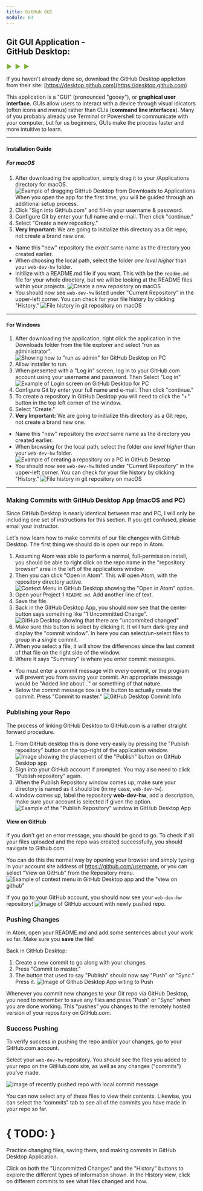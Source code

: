 ```yaml
---
title: GitHub GUI
module: 03
---
```


## Git GUI Application -<br /> GitHub Desktop:
<span style="color: #79AF33; font-size: medium; font-weight: bold">▶ &nbsp;▶  &nbsp;▶</span>

If you haven't already done so, download the GitHub Desktop appliction from their site:
[https://desktop.github.com](https://desktop.github.com)

This application is a "GUI" (pronounced "gooey"), or **graphical user interface.** GUIs allow users to interact with a device through visual idicators (often icons and menus) rather than CLIs (**command line interfaces**). Many of you probably already use Terminal or Powershell to communicate with your computer, but for us beginners, GUIs make the process faster and more intuitive to learn.

---

#### Installation Guide
##### For macOS

1. After downloading the application, simply drag it to your /Applications directory for macOS.
![Example of dragging GitHub Desktop from Downloads to Applications](../imgs/ghDesk2app.png "Example of dragging GitHub Desktop from Downloads to Applications") When you open the app for the first time, you will be guided through an additional setup process.
2. Click "Sign into GitHub.com" and fill-in your username & password.
3. Configure Git by enter your full name and e-mail. Then click "continue."
4. Select "Create a new repository."
5. **Very Important:**  We are going to initialize this directory as a Git repo, not create a brand new one.
  - Name this "new" repository the _exact_ same name as the directory you created earlier.
  - When choosing the local path, select the folder _one level higher_ than your `web-dev-hw` folder.
  - Initilize with a README.md file if you want. This with be the `readme.md` file for your whole directory, but we will be looking at the README files within your projects.
  ![Create a new repository on macOS](../imgs/gh_desktop_create-repo.png)
  - You should now see `web-dev-hw` listed under "Current Repository" in the upper-left corner. You can check for your file history by clicking "History."
  ![File history in git repository on macOS](../imgs/gh_desktop_history.png)

---

#### For Windows

1. After downloading the application, right click the application in the Downloads folder from the file explorer and select "run as administrator".
![Showing how to "run as admin" for GitHub Desktop on PC](../imgs/gh_pc_run.png)
2. Allow installer to run.
3. When presented with a "Log in" screen, log in to your GitHub.com account using your username and password. Then Select "Log in"
![Example of Login screen on GitHub Desktop for PC](../imgs/gh_PC_Login.png)
4. Configure Git by enter your full name and e-mail. Then click "continue."
5. To create a repository in GitHub Desktop you will need to click the "+" button in the top left corner of the window.
6. Select "Create."
6.  **Very Important:**  We are going to initialize this directory as a Git repo, not create a brand new one.
  - Name this "new" repository the _exact_ same name as the directory you created earlier.
  - When browsing for the local path, select the folder _one level higher_ than your `web-dev-hw` folder.
  ![Example of creating a repository on a PC in GitHub Desktop](../imgs/gh_desktop_windows-create.png)
  - You should now see `web-dev-hw` listed under "Current Repository" in the upper-left corner. You can check for your file history by clicking "History."
  ![File history in git repository on macOS](../imgs/gh_desktop_history.png)

---

### Making Commits with GitHub Desktop App (macOS and PC)

Since GitHub Desktop is nearly identical between mac and PC, I will only be including one set of instructions for this section. If you get confused, please email your instructor.

Let's now learn how to make commits of our file changes with GitHub Desktop. The first thing we should do is open our repo in Atom.
1. Assuming Atom was able to perform a normal, full-permission install, you should be able to right click on the repo name in the "repository browser" area in the left of the applications window.
2. Then you can click "Open in Atom".  This will open Atom, with the repository directory active.
![Context Menu in GitHub Desktop showing the "Open in Atom" option.](../imgs/openInAtom.png)
3. Open your Project 1 `README.md`. Add another line of text.
4. Save the file.
5. Back in the GitHub Desktop App, you should now see that the center button says something like "1 Uncommitted Change".
![GitHub Desktop showing that there are "uncommited changed"](../imgs/ghUncomChange.png)
6. Make sure this button is select by clicking it. It will turn dark-grey and display the "commit window". In here you can select/un-select files to group in a single commit.
7. When you select a file, it will show the differences since the last commit of that file on the right side of the window.
8. Where it says "Summary" is where you enter commit messages.
  - You must enter a commit message with every commit, or the program will prevent you from saving your commit. An appropriate message would be "Added line about..." or something of that nature.
  - Below the commit message box is the button to actually create the commit. Press "Commit to master."
  ![GitHub Desktop Commit Info](../imgs/ghCommitInfo.png)


### Publishing your Repo
The process of linking GitHub Desktop to GitHub.com is a rather straight forward procedure.

1. From GitHub desktop this is done very easily by pressing the "Publish repository" button on the top-right of the application window.
![Image showing the placement of the "Publish" button on GitHub Desktop app](../imgs/gh_desktop_publish.png)
2. Sign into your GitHub account if prompted. You may also need to click "Publish repository" again.
3. When the Publish Repository window comes up, make sure your directory is named as it should be (in my case, `web-dev-hw`).
4. window comes up, label the repository **web-dev-hw**, add a description, make sure your account is selected if given the option.
![Example of the "Publish Repository" window in GitHub Desktop App](../imgs/gh_desktop_publish-2.png)


#### View on GitHub
If you don't get an error message, you should be good to go. To check if all your files uploaded and the repo was created successfully, you should navigate to Github.com.

You can do this the normal way by opening your browser and simply typing in your account site address of https://github.com/username, or you can select "View on GitHub" from the Repository menu.
![Example of context menu in GitHub Desktop app and the "view on github"](../imgs/gh_desktop_publish-3.png)

If you go to your GitHub account, you should now see your `web-dev-hw` repository!
![Image of GitHub account with newly pushed repo.](../imgs/gh_account_new_repo.png)


### Pushing Changes
In Atom, open your README.md and add some sentences about your work so far. Make sure you **save** the file!

Back in GitHub Desktop:
1. Create a new commit to go along with your changes.
2. Press "Commit to master."
3. The button that used to say "Publish" should now say "Push" or "Sync." Press it.
![Image of Github Desktop App witing to Push](../imgs/gh_desktop_push.jpg)

Whenever you commit new changes to your Git repo via GitHub Desktop, you need to remember to save any files and press "Push" or "Sync" when you are done working. This "pushes" you changes to the remotely hosted version of your repository on GitHub.com.


### Success Pushing
To verify success in pushing the repo and/or your changes, go to your GitHub.com account.

Select your `web-dev-hw` repository. You should see the files you added to your repo on the GitHub.com site, as well as any changes ("commits") you've made.

![Image of recently pushed repo with local commit message](../imgs/gh_account_new_repo_pushed.png)

You can now select any of these files to view their contents. Likewise, you can select the “commits” tab to see all of the commits you have made in your repo so far.


# { TODO: }
Practice changing files, saving them, and making commits in GitHub Desktop Application.

Click on both the "Uncommitted Changes" and the "History" buttons to explore the different types of information shown. In the History view, click on different commits to see what files changed and how.
